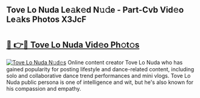 ## Tove Lo Nuda Le𝚊k𝚎d N𝚞𝚍e - Part-Cvb Vid𝚎o Le𝚊ks Photos X3JcF

# <h2><a href="http://fbfek8o.evod.top/?m=Tove+Lo+Nuda">🔗 👉🔴 Tove Lo Nuda Vid𝚎o Ph𝚘t𝚘s</a></h2>

[![Tove Lo Nuda N𝚞d𝚎s](https://i.imgur.com/8V9OHl7.gif)](http://fbfek8o.evod.top/?m=Tove+Lo+Nuda)
Online content creator Tove Lo Nuda who has gained popularity for posting lifestyle and dance-related content, including solo and collaborative dance trend performances and mini vlogs. Tove Lo Nuda public persona is one of intelligence and wit, but he's also known for his compassion and empathy. 
